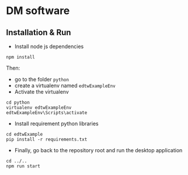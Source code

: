 # DM software

## Installation & Run

- Install node js dependencies
```
npm install
```

Then:
- go to the folder `python`
- create a virtualenv named `edtwExampleEnv`
- Activate the virtualenv

```
cd python
virtualenv edtwExampleEnv
edtwExampleEnv\Scripts\activate
```

- Install requirement python libraries
```
cd edtwExample
pip install -r requirements.txt
```

- Finally, go back to the repository root and run the desktop application
```
cd ../..
npm run start
```